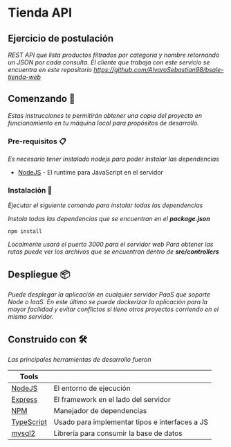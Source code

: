 
# Tienda API

## Ejercicio de postulación
_REST API que lista productos filtrados por categoría y nombre retornando un JSON por cada consulta._
_El cliente que trabaja con este servicio se encuentra en este repositorio https://github.com/AlvaroSebastian98/bsale-tienda-web_

## Comenzando 🚀

_Estas instrucciones te permitirán obtener una copia del proyecto en funcionamiento en tu máquina local para propósitos de desarrollo._


### Pre-requisitos 📋

_Es necesario tener instalado nodejs para poder instalar las dependencias_

* [NodeJS](https://nodejs.org) - El runtime para JavaScript en el servidor

### Instalación 🔧

_Ejecutar el siguiente comando para instalar todas las dependencias_

_Instala todas las dependencias que se encuentran en el __package.json___

```
npm install
```

_Localmente usará el puerto 3000 para el servidor web_
_Para obtener las rutas puede ver los archivos que se encuentran dentro de __src/controllers___

## Despliegue 📦

_Puede desplegar la aplicación en cualquier servidor PaaS que soporte Node o IaaS. En este último se puede dockerizar la aplicación para la mayor facilidad y evitar conflictos si tiene otros proyectos corriendo en el mismo servidor._

## Construido con 🛠️

_Las principales herramientas de desarrollo fueron_

| Tools |  |
| ------ | ------ |
| [NodeJS](https://nodejs.org) | El entorno de ejecución |
| [Express](https://expressjs.com/es/) | El framework en el lado del servidor |
| [NPM](https://www.npmjs.com/) | Manejador de dependencias |
| [TypeScript](https://www.typescriptlang.org/) | Usado para implementar tipos e interfaces a JS
| [mysql2](https://www.npmjs.com/package/mysql2) | Librería para consumir la base de datos

